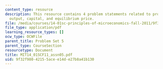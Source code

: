 ```yaml
---
content_type: resource
description: This resource contains 4 problem statements related to profit maximizing
  output, capital, and equilibrium price.
file: /media/courses/14-01sc-principles-of-microeconomics-fall-2011/9f32f98042155acee14de27b8a41b130_MIT14_01SCF11_assn05.pdf
file_type: application/pdf
learning_resource_types: []
ocw_type: OCWFile
parent_title: Problem Set 5
parent_type: CourseSection
resourcetype: Document
title: MIT14_01SCF11_assn05.pdf
uid: 9f32f980-4215-5ace-e14d-e27b8a41b130
---
```

